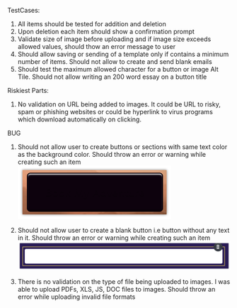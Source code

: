 
TestCases:

1) All items should be tested for addition and deletion
2) Upon deletion each item should show a confirmation prompt
3) Validate size of image before uploading and if image size exceeds allowed values, should thow an error message to user
4) Should allow saving or sending of a template only if contains a minimum number of items. Should not allow to create and send blank emails
5) Should test the maximum allowed character for a button or image Alt Tile. Should not allow writing an 200 word essay on a button title

Riskiest Parts:

1) No validation on URL being added to images. It could be URL to risky, spam or phishing websites or could be hyperlink to virus programs which download automatically on clicking.

 

BUG
1) Should not allow user to create buttons or sections with same text color as the background color. Should throw an error or warning while creating such an item
 ![Alt text](/img/sameBgTxtColor.png?raw=true "Title")


2) Should not allow user to create a blank button i.e button without any text in it. Should throw an error or warning while creating such an item
 ![Alt text](/img/blankButton.png?raw=true "Title")

3) There is no validation on the type of file being uploaded to images. I was able to upload PDFs, XLS, JS, DOC files to images. Should throw an error while uploading invalid file formats

